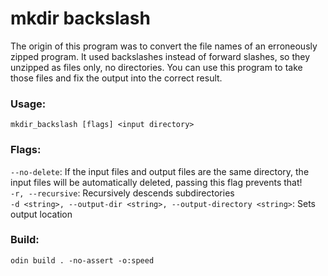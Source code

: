 # mkdir backslash

The origin of this program was to convert the file names of an
erroneously zipped program. It used backslashes instead of
forward slashes, so they unzipped as files only,
no directories. You can use this program to take those files
and fix the output into the correct result.

### Usage:  
`mkdir_backslash [flags] <input directory>`  

### Flags:
`--no-delete`: If the input files and output files are the same directory, the input files will be automatically deleted, passing this flag prevents that!  
`-r, --recursive`: Recursively descends subdirectories  
`-d <string>, --output-dir <string>, --output-directory <string>`: Sets output location  

### Build:
```
odin build . -no-assert -o:speed
```
